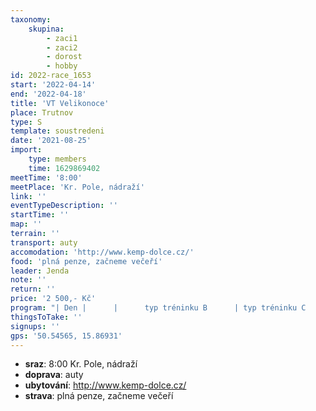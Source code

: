 ```yaml
---
taxonomy:
    skupina:
        - zaci1
        - zaci2
        - dorost
        - hobby
id: 2022-race_1653
start: '2022-04-14'
end: '2022-04-18'
title: 'VT Velikonoce'
place: Trutnov
type: S
template: soustredeni
date: '2021-08-25'
import:
    type: members
    time: 1629869402
meetTime: '8:00'
meetPlace: 'Kr. Pole, nádraží'
link: ''
eventTypeDescription: ''
startTime: ''
map: ''
terrain: ''
transport: auty
accomodation: 'http://www.kemp-dolce.cz/'
food: 'plná penze, začneme večeří'
leader: Jenda
note: ''
return: ''
price: '2 500,- Kč'
program: "| Den |      |      typ tréninku B      | typ tréninku C           | typ tréninku D+          | mapa            | rychlost       | parkování |\r\n|-----|------|:------------------------:|--------------------------|--------------------------|-----------------|----------------|-----------|\r\n| čt  | dopo | -                        | -                        | -                        | -               |                |           |\r\n|     | odpo | linie                    | linie + KP               | kombotech                | Kuprovka        | volně          |           |\r\n| pá  | dopo | okruhy                   | okruhy                   | semtamy                  | Svatá Kateřina  | rychle         |           |\r\n|     | odpo | sudá-lichá               | sudá-lichá               | sudá-lichá               | Švédský vrch    | volně          |           |\r\n| so  | dopo | COB                      | COB                      | COB                      | Čížkovy kameny  | rychle         |           |\r\n|     | odpo | volno                    | volno                    | kompenzace               | -               | -              |           |\r\n| ne  | dopo | okruhy                   | dvoukolový middle        | dvoukolový middle        | Martinská skála | rychle         |           |\r\n|     | odpo | překreslování + \"sprint\" | překreslování + \"sprint\" | překreslování + \"sprint\" | Opička          | volně + rychle |           |\r\n| po  | dopo | štafety                  | štafety                  | štafety                  | Liščí hora      | rychle         |           |\r\n|     | odpo | -                        | -                        | -                        | -               | -              |           |"
thingsToTake: ''
signups: ''
gps: '50.54565, 15.86931'
---
```


* **sraz**: 8:00 Kr. Pole, nádraží
* **doprava**: auty
* **ubytování**: http://www.kemp-dolce.cz/
* **strava**: plná penze, začneme večeří
